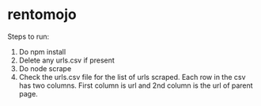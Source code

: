 # rentomojo

Steps to run:
   1. Do npm install
   2. Delete any urls.csv if present
   3. Do node scrape
   4. Check the urls.csv file for the list of urls scraped.
   Each row in the csv has two columns. First column is url and 2nd column is the url of parent page.
   
